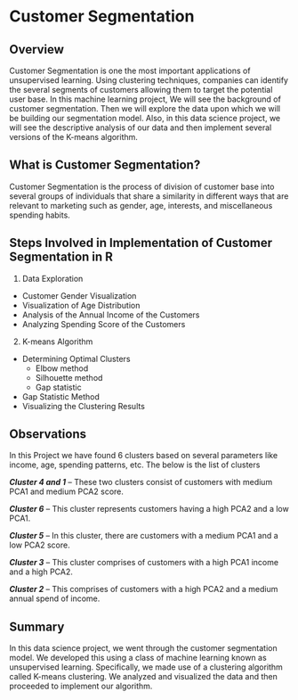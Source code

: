# Customer Segmentation

## Overview
Customer Segmentation is one the most important applications of unsupervised learning. Using clustering techniques, companies can identify the several segments of customers allowing them to target the potential user base. In this machine learning project, We will see the background of customer segmentation. Then we will explore the data upon which we will be building our segmentation model. Also, in this data science project, we will see the descriptive analysis of our data and then implement several versions of the K-means algorithm.

## What is Customer Segmentation?
Customer Segmentation is the process of division of customer base into several groups of individuals that share a similarity in different ways that are relevant to marketing such as gender, age, interests, and miscellaneous spending habits.

## Steps Involved in Implementation of Customer Segmentation in R
1. Data Exploration 
  * Customer Gender Visualization
  * Visualization of Age Distribution
  * Analysis of the Annual Income of the Customers
  * Analyzing Spending Score of the Customers
2. K-means Algorithm
  * Determining Optimal Clusters
    - Elbow method
    - Silhouette method
    - Gap statistic
  * Gap Statistic Method
  * Visualizing the Clustering Results
  
## Observations
In this Project we have found 6 clusters based on several parameters like income, age, spending patterns, etc. The below is the list of clusters

***Cluster 4 and 1*** – These two clusters consist of customers with medium PCA1 and medium PCA2 score.

***Cluster 6*** – This cluster represents customers having a high PCA2 and a low PCA1.

***Cluster 5*** – In this cluster, there are customers with a medium PCA1 and a low PCA2 score.

***Cluster 3*** – This cluster comprises of customers with a high PCA1 income and a high PCA2.

***Cluster 2*** – This comprises of customers with a high PCA2 and a medium annual spend of income.
  
## Summary
In this data science project, we went through the customer segmentation model. We developed this using a class of machine learning known as unsupervised learning. Specifically, we made use of a clustering algorithm called K-means clustering. We analyzed and visualized the data and then proceeded to implement our algorithm.
